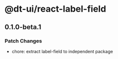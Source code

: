 # @dt-ui/react-label-field

## 0.1.0-beta.1

### Patch Changes

- chore: extract label-field to independent package
